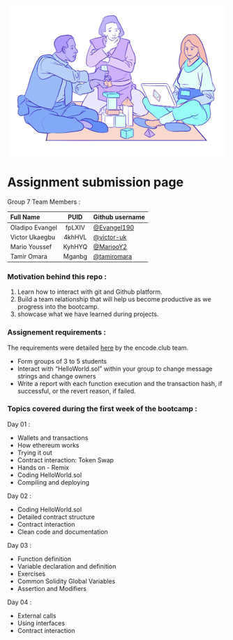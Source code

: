 ![Alt text](enterprise-eth.d2a3f314.png)

# Assignment submission page

Group 7 Team Members :

| Full Name       |  PUID  | Github username                              |
| :--------------- | :----: | -------------------------------------------- |
| Oladipo Evangel | fpLXIV | [@Evangel190](https://github.com/Evangel90)  |
| Victor Ukaegbu  | 4khHVL | [@victor-uk](https://github.com/victor-uk)   |
| Mario Youssef   | KyhHYQ | [@MariooY2](https://github.com/MariooY2)     |
| Tamir Omara     | Mganbg | [@tamiromara](https://github.com/tamiromara) |

### Motivation behind this repo :

1. Learn how to interact with git and Github platform.
2. Build a team relationship that will help us become productive as we progress into the bootcamp.
3. showcase what we have learned during projects.

### Assignement requirements :

The requirements were detailed [here](https://encodeclub.notion.site/EVM-Bootcamp-Q4-2024-84ef51c6eb20450f8100729c2df48329) by the encode.club team.

- Form groups of 3 to 5 students
- Interact with “HelloWorld.sol” within your group to change message strings and change owners
- Write a report with each function execution and the transaction hash, if successful, or the revert reason, if failed.

### Topics covered during the first week of the bootcamp :

Day 01 :

- Wallets and transactions
- How ethereum works
- Trying it out
- Contract interaction: Token Swap
- Hands on - Remix
- Coding HelloWorld.sol
- Compiling and deploying

Day 02 :

- Coding HelloWorld.sol
- Detailed contract structure
- Contract interaction
- Clean code and documentation

Day 03 :

- Function definition
- Variable declaration and definition
- Exercises
- Common Solidity Global Variables
- Assertion and Modifiers

Day 04 :

- External calls
- Using interfaces
- Contract interaction
